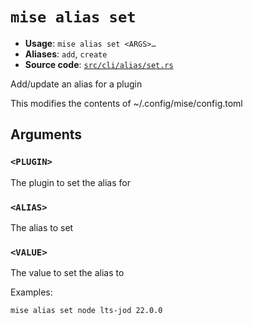 # `mise alias set`

- **Usage**: `mise alias set <ARGS>…`
- **Aliases**: `add`, `create`
- **Source code**: [`src/cli/alias/set.rs`](https://github.com/jdx/mise/blob/main/src/cli/alias/set.rs)

Add/update an alias for a plugin

This modifies the contents of ~/.config/mise/config.toml

## Arguments

### `<PLUGIN>`

The plugin to set the alias for

### `<ALIAS>`

The alias to set

### `<VALUE>`

The value to set the alias to

Examples:

```
mise alias set node lts-jod 22.0.0
```
